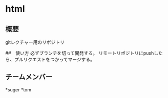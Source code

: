 # html

## 概要
gitレクチャー用のリポジトリ

##　使い方
必ずブランチを切って開発する。
リモートリポジトリにpushしたら、プルリクエストをつかってマージする。


## チームメンバー
*suger
*tom